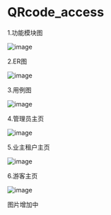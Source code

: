 # QRcode_access
1.功能模块图

![image](https://github.com/qq1270735037/QRcode_access/blob/main/img/%E7%B3%BB%E7%BB%9F%E5%8A%9F%E8%83%BD%E6%A8%A1%E5%9D%97%E5%9B%BE.png)

2.ER图

![image](https://github.com/qq1270735037/QRcode_access/blob/main/img/ER.png)

3.用例图

![image](https://github.com/qq1270735037/QRcode_access/blob/main/img/%E7%94%A8%E4%BE%8B%E5%9B%BE%E5%85%A8.png)

4.管理员主页

![image](https://github.com/qq1270735037/QRcode_access/blob/main/img/%E7%AE%A1%E7%90%86%E5%91%98%E4%B8%BB%E9%A1%B5.jpg)

5.业主租户主页

![image](https://github.com/qq1270735037/QRcode_access/blob/main/img/%E4%B8%9A%E4%B8%BB%E7%A7%9F%E6%88%B7%E4%B8%BB%E9%A1%B5.jpg)

6.游客主页

![image](https://github.com/qq1270735037/QRcode_access/blob/main/img/%E6%B8%B8%E5%AE%A2%E4%B8%BB%E9%A1%B5.jpg)

图片增加中
